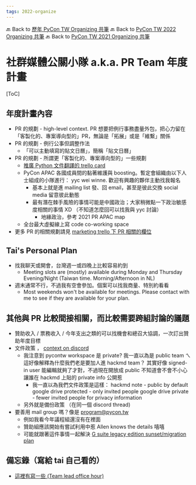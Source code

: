 ```yaml
---
tags: 2022-organize
---
```


🔙 Back to [歷年 PyCon TW Organizing 共筆](/ryPr7SFyP/%2FHM5mHCFKQCu7-W5ea8ITcw%3Fview)
🔙 Back to [PyCon TW 2022 Organizing 共筆](/F4qRbwIsQXWH5B6cZ6Pzyw)
🔙 Back to [PyCon TW 2021 Organizing 共筆](/Wb9vQrfJQk-5tPoPR23hwA)


# 社群媒體公關小隊 a.k.a. PR Team 年度計畫
[ToC]

## 年度計畫內容
- PR 的規劃 - high-level context. PR 想要把例行事務盡量外包，把心力留在「客製化的、專案導向型的」PR，無論是「拓展」或是「維繫」關係
- PR 的規劃 - 例行公事但調整作法
    - 「可以主動填寫的貼文日曆」，簡稱「貼文日曆」
- PR 的規劃 - 所謂更「客製化的、專案導向型的」一些規劃
    - [推廣 Python 文件翻譯的 trello card](https://trello.com/c/JQLQeMMI/46-%E6%8E%A8%E5%BB%A3-python-development-project-%E5%8D%94%E5%8A%A9%E5%AE%A3%E5%82%B3%E6%8E%A8%E5%BB%A3-python-translation)
    - PyCon APAC 各國成員間的黏著維護與 boosting。暫定會組織由以下人士組成的小隊進行： yyc wei winne. 歡迎有興趣的夥伴主動找我報名
        - 基本上就是進 mailing list 發、回 email，甚至是彼此交換 social media 留意彼此動態
        - 最有潛在棘手風險的事情可能是中國政治；大家稍微點一下政治敏感度相關的事情 XD （不知道怎麼回可以找我與 yyc 討論）
            - 地緣政治，參考 2021 PR APAC map
    - 全台最大虛擬線上寫 code co-working space
- 更多 PR 的相關規劃請見 [marketing trello 下 PR 相關的欄位](https://trello.com/b/8Y4mB48C/marketing-team)


## Tai's Personal Plan
- 找我聊天或開會，台灣週一或四晚上比較容易約到
    - Meeting slots are (mostly) available during Monday and Thursday Evening/Night (Taiwan time. Morning/Afternoon in NL)
- 週末通常不行，不過我有空會參加。個案可以找我商量、特別約看看
    - Most weekends won't be available for meetings. Please contact with me to see if they are available for your plan.

## 其他與 PR 比較間接相關，而比較需要跨組討論的議題
- 贊助收入 / 票務收入 / 今年支出之類的可以找機會和總召大協調，一次訂出贊助年度目標
- 文件政策 ， [context on discord](https://discord.com/channels/752904426057892052/872778517882994698/931192269111967825)
    - 我注意到 pycontw workspace 是 private? 我一直以為是 public team ㄟ  這好像解釋為什麼我們老是要加人進 hackmd team？  其實好像 signed-in user 能編輯就夠了才對，不過現在開放成 public 不知道會不會不小心讓誰在 hackmd 上貼的 private info 公開惹
        - 我一直以為我們文件政策是這樣：
    hackmd note - public by default
    google drive protected - only invited people
    google drive private - fewer invited people for privacy information
    - 另外就是備份政策 （在同一個 discord thread)
- 要善用 mail group 嗎？像是 program@pycon.tw
    - 例如我看今年議程組還沒有在裡面
    - 贊助組應該開始有嘗試利用中惹 Allen knows the details 嘻嘻
    - 可能就跟著這件事情一起解決 [G suite legacy edition sunset/migration plan](/pZCe7P70TVSRQ9BSK5UMRA)


## 備忘錄（寫給 tai 自己看的）
- [這裡有寫一些 (Team lead office hour)](https://hackmd.io/p8nXxDioTK67kNcbYu8_Lw?view)